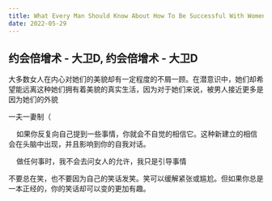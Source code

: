 ```yaml
---
title: What Every Man Should Know About How To Be Successful With Women
date: 2022-05-29
---
```


## 约会倍增术 - 大卫D, 约会倍增术 - 大卫D


大多数女人在内心对她们的美貌却有一定程度的不屑一顾。在潜意识中，她们却希望能远离这种她们拥有着美貌的真实生活，因为对于她们来说，被男人接近更多是因为她们的外貌


一夫一妻制（


    如果你反复向自己提到一些事情，你就会不自觉的相信它。这种新建立的相信会在头脑中出现，并且影响到你的自我对话。


    做任何事时，我不会去问女人的允许，我只是引导事情


不要总在笑，也不要因为自己的笑话发笑。笑可以缓解紧张或尴尬。但如果你总是一本正经的，你的笑话却可以变的更加有趣。


